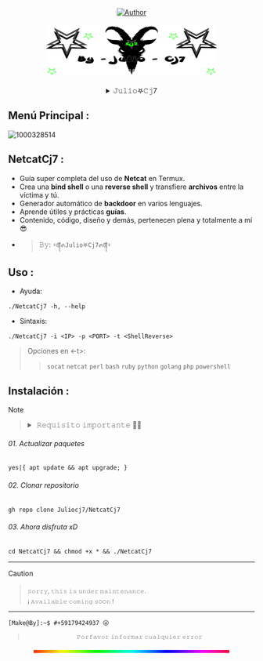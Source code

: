 <!--
♤♡◇♧♤♡◇♧♤♡◇♧♤♡◇♧♤♡◇♧♤♡◇♧♤♡◇♧♤♡◇♧♤♡◇♧♤♡◇♧♤♡
[ ! ] 𝙸𝙼𝙿𝙾𝚁𝚃𝙰𝙽𝚃𝙴 :
***** ********** *
𝙳𝙴𝙹𝙰 𝙳𝙴 𝙲𝙾𝙿𝙸𝙰𝚁𝙼𝙴 𝙷𝙰𝚂𝚃𝙰 𝙴𝙻 𝚁𝙴𝙰𝙳𝙼𝙴.𝚖𝚍 𝙸𝙽𝙼𝚄𝙽𝙳𝙾 𝙰𝙽𝙸𝙼𝙰𝙻...
𝚂𝙴 𝙾𝚁𝙸𝙶𝙸𝙽𝙰𝙻 𝚈 𝙳𝙴𝙹𝙰 𝙳𝙴 𝚁𝙾𝙱𝙰𝚁 𝚂𝙲𝚁𝙸𝙿𝚃𝚂 𝚈 𝙴𝚂𝚃𝙸𝙻𝙾𝚂 𝙰 𝙾𝚃𝚁𝙾𝚂
______________________________________________________
♤♡◇♧♤♡◇♧♤♡◇♧♤♡◇♧♤♡◇♧♤♡◇♧♤♡◇♧♤♡◇♧♤♡◇♧♤♡◇♧♤♡
-->

<div align="center">
  <a href="https://github.com/Juliocj7">
    <img title="Author" src="https://img.shields.io/badge/Author-𖤐 𝙹𝚞𝚕𝚒𝚘 𝙲𝚓7 𖤐-svg?style=flat&color=000000&logo=github">
  </a>
</div>

<br>

<div align="center">
  <a href="#--------">
    <img title="Mi Banner" src="https://github.com/Juliocj7/Juliocj7/blob/main/InicioCj72.gif" width="350" height="105" />
  </a>
</div>

<br>

<div align="center">
  <details>
    <!--<summary>  ⸸𝕵𝖚𝖑𝖎𝖔𖤐𝖈𝖏7⸸ </summary>-->
    <summary>  𝙹𝚞𝚕𝚒𝚘𖤐𝙲𝚓7 </summary>
    <a href="#--------">
      <img src= "https://github.com/Juliocj7/Juliocj7/blob/main/BarCj7.gif" />
    </a>
    <br><br>
    <p align="left"><strong><samp>「</samp></strong></p>
    <samp>
      Puedes mirar pero no
      copiar<br>inmundo animal xD
    </samp>
    <br>
    <p align="right"><strong><samp>」</samp></strong></p>
  </details>
</div>

## Menú Principal :
![1000328514](https://github.com/Juliocj7/NetcatCj7/assets/81049859/a301a6a1-12a5-4032-8a7a-9d79cca19d37)

## NetcatCj7 :
* Guía super completa del uso de **Netcat** en Termux.
* Crea una **bind shell** o una **reverse shell** y transfiere **archivos** entre la víctima y tú.
* Generador automático de **backdoor** en varios lenguajes.
* Aprende útiles y prácticas **guías**.
* Contenido, código, diseño y demás, pertenecen plena y totalmente a mí :sunglasses:
- > 𝙱𝚢: ` ⍣᭕ᬁ᭖𝙹𝚞𝚕𝚒𝚘𖤐𝙲𝚓7᭖᭕ᬁ⍣ `

## Uso :
* Ayuda:
```shell
./NetcatCj7 -h, --help
```
* Sintaxis:
```shell
./NetcatCj7 -i <IP> -p <PORT> -t <ShellReverse>
```

> Opciones en <-t>:
> > `socat` `netcat` `perl` `bash` `ruby` `python` `golang` `php` `powershell`

## Instalación :
> [!NOTE]
> > <details>
> >   <summary>&nbsp;𝚁𝚎𝚚𝚞𝚒𝚜𝚒𝚝𝚘 𝚒𝚖𝚙𝚘𝚛𝚝𝚊𝚗𝚝𝚎 &#9995;&#127995;</summary>
> >
> > <sub>𝙸𝚗𝚜𝚝𝚊𝚕𝚕:</sub> [𝚁𝚎𝚌𝚞𝚛𝚜𝚘𝚜 𝚋𝚊𝚜𝚒𝚌𝚘𝚜](https://github.com/Juliocj7/UtilsCj7)
> > </details>

###### 01. Actualizar paquetes
```shell
yes|{ apt update && apt upgrade; }
```
###### 02. Clonar repositorio
```shell
gh repo clone Juliocj7/NetcatCj7
```
###### 03. Ahora disfruta xD
```shell
cd NetcatCj7 && chmod +x * && ./NetcatCj7
```

---

> [!CAUTION]
> > <sub>𝚂𝚘𝚛𝚛𝚢, 𝚝𝚑𝚒𝚜 𝚒𝚜 𝚞𝚗𝚍𝚎𝚛 𝚖𝚊𝚒𝚗𝚝𝚎𝚗𝚊𝚗𝚌𝚎.</sub><br>
> > <sub>¡ 𝙰𝚟𝚊𝚒𝚕𝚊𝚋𝚕𝚎 𝚌𝚘𝚖𝚒𝚗𝚐 𝚜𝙾𝙾𝚗 !</sub>

---

```ShellSession
[𝙼𝚊𝚔𝚎@𝙱𝚢]:~$ #+59179424937 😜
```

<div align="center">
  <sub>
    
  > 𝙿𝚘𝚛𝚏𝚊𝚟𝚘𝚛 𝚒𝚗𝚏𝚘𝚛𝚖𝚊𝚛 𝚌𝚞𝚊𝚕𝚚𝚞𝚒𝚎𝚛 𝚎𝚛𝚛𝚘𝚛

  </sub>
</div>

<div align="center">
  <a href="#--------">
    <img src= "https://github.com/Juliocj7/Juliocj7/blob/main/BarCj7.gif"/>
  </a>
</div>
